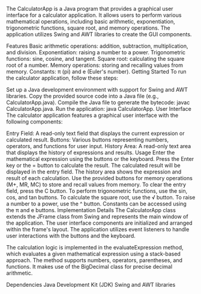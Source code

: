 The CalculatorApp is a Java program that provides a graphical user interface for a calculator application. It allows users to perform various mathematical operations, including basic arithmetic, exponentiation, trigonometric functions, square root, and memory operations. The application utilizes Swing and AWT libraries to create the GUI components.

Features
Basic arithmetic operations: addition, subtraction, multiplication, and division.
Exponentiation: raising a number to a power.
Trigonometric functions: sine, cosine, and tangent.
Square root: calculating the square root of a number.
Memory operations: storing and recalling values from memory.
Constants: π (pi) and e (Euler's number).
Getting Started
To run the calculator application, follow these steps:

Set up a Java development environment with support for Swing and AWT libraries.
Copy the provided source code into a Java file (e.g., CalculatorApp.java).
Compile the Java file to generate the bytecode: javac CalculatorApp.java.
Run the application: java CalculatorApp.
User Interface
The calculator application features a graphical user interface with the following components:

Entry Field: A read-only text field that displays the current expression or calculated result.
Buttons: Various buttons representing numbers, operators, and functions for user input.
History Area: A read-only text area that displays the history of expressions and results.
Usage
Enter the mathematical expression using the buttons or the keyboard.
Press the Enter key or the = button to calculate the result.
The calculated result will be displayed in the entry field.
The history area shows the expression and result of each calculation.
Use the provided buttons for memory operations (M+, MR, MC) to store and recall values from memory.
To clear the entry field, press the C button.
To perform trigonometric functions, use the sin, cos, and tan buttons.
To calculate the square root, use the √ button.
To raise a number to a power, use the ^ button.
Constants can be accessed using the π and e buttons.
Implementation Details
The CalculatorApp class extends the JFrame class from Swing and represents the main window of the application. The user interface components are initialized and arranged within the frame's layout. The application utilizes event listeners to handle user interactions with the buttons and the keyboard.

The calculation logic is implemented in the evaluateExpression method, which evaluates a given mathematical expression using a stack-based approach. The method supports numbers, operators, parentheses, and functions. It makes use of the BigDecimal class for precise decimal arithmetic.

Dependencies
Java Development Kit (JDK)
Swing and AWT libraries
